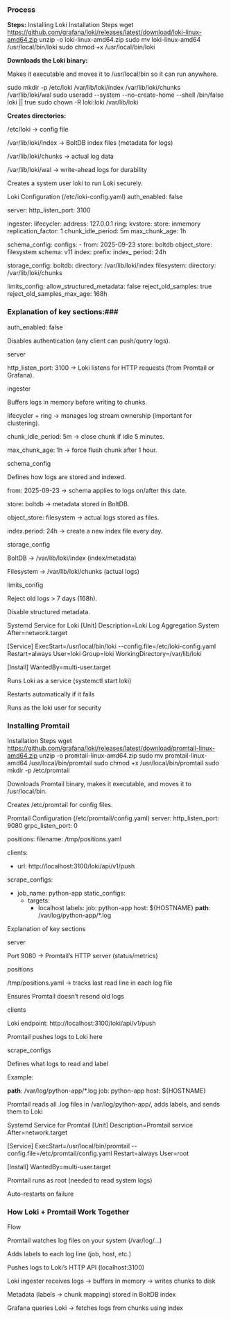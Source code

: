 ### Process ####

**Steps:**
Installing Loki
Installation Steps
wget https://github.com/grafana/loki/releases/latest/download/loki-linux-amd64.zip
unzip -o loki-linux-amd64.zip
sudo mv loki-linux-amd64 /usr/local/bin/loki
sudo chmod +x /usr/local/bin/loki


**Downloads the Loki binary:**

Makes it executable and moves it to /usr/local/bin so it can run anywhere.

sudo mkdir -p /etc/loki /var/lib/loki/index /var/lib/loki/chunks /var/lib/loki/wal
sudo useradd --system --no-create-home --shell /bin/false loki || true
sudo chown -R loki:loki /var/lib/loki


**Creates directories:**

/etc/loki → config file

/var/lib/loki/index → BoltDB index files (metadata for logs)

/var/lib/loki/chunks → actual log data

/var/lib/loki/wal → write-ahead logs for durability

Creates a system user loki to run Loki securely.

Loki Configuration (/etc/loki-config.yaml)
auth_enabled: false

server:
  http_listen_port: 3100

ingester:
  lifecycler:
    address: 127.0.0.1
    ring:
      kvstore:
        store: inmemory
      replication_factor: 1
  chunk_idle_period: 5m
  max_chunk_age: 1h

schema_config:
  configs:
    - from: 2025-09-23
      store: boltdb
      object_store: filesystem
      schema: v11
      index:
        prefix: index_
        period: 24h

storage_config:
  boltdb:
    directory: /var/lib/loki/index
  filesystem:
    directory: /var/lib/loki/chunks

limits_config:
  allow_structured_metadata: false
  reject_old_samples: true
  reject_old_samples_max_age: 168h

### Explanation of key sections:###

auth_enabled: false

Disables authentication (any client can push/query logs).

server

http_listen_port: 3100 → Loki listens for HTTP requests (from Promtail or Grafana).

ingester

Buffers logs in memory before writing to chunks.

lifecycler + ring → manages log stream ownership (important for clustering).

chunk_idle_period: 5m → close chunk if idle 5 minutes.

max_chunk_age: 1h → force flush chunk after 1 hour.

schema_config

Defines how logs are stored and indexed.

from: 2025-09-23 → schema applies to logs on/after this date.

store: boltdb → metadata stored in BoltDB.

object_store: filesystem → actual logs stored as files.

index.period: 24h → create a new index file every day.

storage_config

BoltDB → /var/lib/loki/index (index/metadata)

Filesystem → /var/lib/loki/chunks (actual logs)

limits_config

Reject old logs > 7 days (168h).

Disable structured metadata.

Systemd Service for Loki
[Unit]
Description=Loki Log Aggregation System
After=network.target

[Service]
ExecStart=/usr/local/bin/loki --config.file=/etc/loki-config.yaml
Restart=always
User=loki
Group=loki
WorkingDirectory=/var/lib/loki

[Install]
WantedBy=multi-user.target


Runs Loki as a service (systemctl start loki)

Restarts automatically if it fails

Runs as the loki user for security

### Installing Promtail ###
Installation Steps
wget https://github.com/grafana/loki/releases/latest/download/promtail-linux-amd64.zip
unzip -o promtail-linux-amd64.zip
sudo mv promtail-linux-amd64 /usr/local/bin/promtail
sudo chmod +x /usr/local/bin/promtail
sudo mkdir -p /etc/promtail


Downloads Promtail binary, makes it executable, and moves it to /usr/local/bin.

Creates /etc/promtail for config files.

Promtail Configuration (/etc/promtail/config.yaml)
server:
  http_listen_port: 9080
  grpc_listen_port: 0

positions:
  filename: /tmp/positions.yaml

clients:
  - url: http://localhost:3100/loki/api/v1/push

scrape_configs:
  - job_name: python-app
    static_configs:
      - targets:
          - localhost
        labels:
          job: python-app
          host: ${HOSTNAME}
          __path__: /var/log/python-app/*.log

Explanation of key sections

server

Port 9080 → Promtail’s HTTP server (status/metrics)

positions

/tmp/positions.yaml → tracks last read line in each log file

Ensures Promtail doesn’t resend old logs

clients

Loki endpoint: http://localhost:3100/loki/api/v1/push

Promtail pushes logs to Loki here

scrape_configs

Defines what logs to read and label

Example:

__path__: /var/log/python-app/*.log
job: python-app
host: ${HOSTNAME}


Promtail reads all .log files in /var/log/python-app/, adds labels, and sends them to Loki

Systemd Service for Promtail
[Unit]
Description=Promtail service
After=network.target

[Service]
ExecStart=/usr/local/bin/promtail --config.file=/etc/promtail/config.yaml
Restart=always
User=root

[Install]
WantedBy=multi-user.target


Promtail runs as root (needed to read system logs)

Auto-restarts on failure

### How Loki + Promtail Work Together ####
Flow

Promtail watches log files on your system (/var/log/...)

Adds labels to each log line (job, host, etc.)

Pushes logs to Loki’s HTTP API (localhost:3100)

Loki ingester receives logs → buffers in memory → writes chunks to disk

Metadata (labels → chunk mapping) stored in BoltDB index

Grafana queries Loki → fetches logs from chunks using index